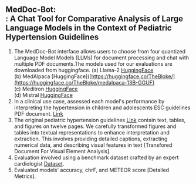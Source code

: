 MedDoc-Bot:<br/>: A Chat Tool for Comparative Analysis of Large Language Models in the Context of Pediatric Hypertension Guidelines
------------------------------------------------------------------------------
1. The MedDoc-Bot interface allows users to choose from four quantized Language Model Models (LLMs) for document processing and chat with multiple PDF documents.The models used for our evaluations are downloaded from huggingface.
   (a) Llama-2 [HuggingFace](https://huggingface.co/TheBloke/Llama-2-13B-chat-GGUF)<br/>
   (b) MedAlpaca [HuggingFace]([https://huggingface.co/TheBloke/](https://huggingface.co/TheBloke/medalpaca-13B-GGUF)<br/>
   (c) Meditron [HuggingFace](https://huggingface.co/TheBloke/meditron-7B-GGUF)<br/>
   (d) Mistral [HuggingFace](https://huggingface.co/TheBloke/Mistral-7B-Instruct-v0.2-GGUF)<br/>
4. In a clinical use case, assessed each model's performance by interpreting the hypertension in children and adolescents ESC guidelines PDF document. [Link](https://academic.oup.com/eurheartj/article/43/35/3290/6633855)<br/>
5. The original pediatric hypertension guidelines [Link](https://academic.oup.com/eurheartj/article/43/35/3290/6633855) contain text, tables, and figures on twelve pages. We carefully transformed figures and tables into textual representations to enhance interpretation and extraction. This involves providing detailed captions, extracting numerical data, and describing visual features in text [Transfored Document For Visual Element Analysis]. 
3. Evaluation involved using a benchmark dataset crafted by an expert cardiologist [Dataset](https://github.com/yaseen28/MedDoc-Bot/tree/main/Dataset).
4. Evaluated models' accuracy, chrF, and METEOR score [Detailed Metrics].
